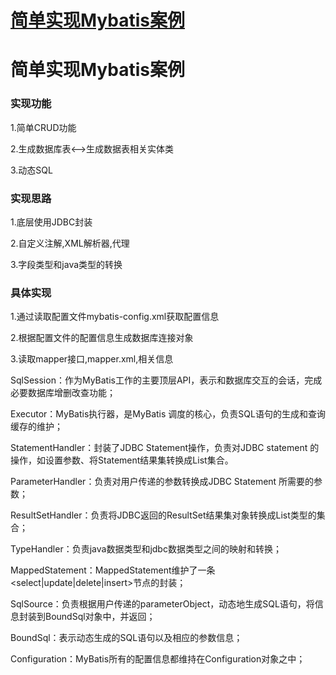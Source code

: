 [简单实现Mybatis案例](https://github.com/mikeygithub/HandWritingMybatis/blob/master)
=======
 简单实现Mybatis案例 
=======

### 实现功能
1.简单CRUD功能

2.生成数据库表<-->生成数据表相关实体类

3.动态SQL
### 实现思路
1.底层使用JDBC封装

2.自定义注解,XML解析器,代理

3.字段类型和java类型的转换

### 具体实现
1.通过读取配置文件mybatis-config.xml获取配置信息

2.根据配置文件的配置信息生成数据库连接对象

3.读取mapper接口,mapper.xml,相关信息

SqlSession：作为MyBatis工作的主要顶层API，表示和数据库交互的会话，完成必要数据库增删改查功能；

Executor：MyBatis执行器，是MyBatis 调度的核心，负责SQL语句的生成和查询缓存的维护；

StatementHandler：封装了JDBC Statement操作，负责对JDBC statement 的操作，如设置参数、将Statement结果集转换成List集合。

ParameterHandler：负责对用户传递的参数转换成JDBC Statement 所需要的参数；

ResultSetHandler：负责将JDBC返回的ResultSet结果集对象转换成List类型的集合；

TypeHandler：负责java数据类型和jdbc数据类型之间的映射和转换；

MappedStatement：MappedStatement维护了一条<select|update|delete|insert>节点的封装；

SqlSource：负责根据用户传递的parameterObject，动态地生成SQL语句，将信息封装到BoundSql对象中，并返回；

BoundSql：表示动态生成的SQL语句以及相应的参数信息；

Configuration：MyBatis所有的配置信息都维持在Configuration对象之中；
